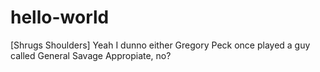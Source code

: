 # hello-world
[Shrugs Shoulders]
Yeah I dunno either
Gregory Peck once played a guy called General Savage
Appropiate, no?
